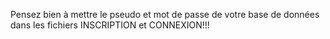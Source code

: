 Pensez bien à mettre le pseudo et mot de passe de votre base de données dans les fichiers INSCRIPTION et CONNEXION!!!

